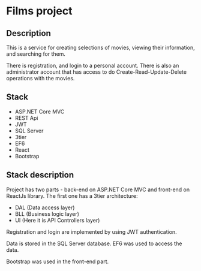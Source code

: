 # Films project
## Description
This is a service for creating selections of movies, viewing their information, and searching for them. 

There is registration, and login to a personal account. There is also an administrator account that has access to do Create-Read-Update-Delete operations with the movies.
## Stack 
- ASP.NET Core MVC
- REST Api
- JWT
- SQL Server
- 3tier
- EF6
- React
- Bootstrap 

## Stack description
Project has two parts - back-end on ASP.NET Core MVC and front-end on ReactJs library.
The first one has a 3tier architecture:

- DAL (Data access layer)
- BLL (Business logic layer)
- UI (Here it is API Controllers layer)

Registration and login are implemented by using JWT authentication.

Data is stored in the SQL Server database. EF6 was used to access the data.

Bootstrap was used in the front-end part.


